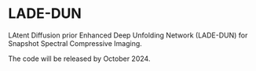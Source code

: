 # LADE-DUN
LAtent Diffusion prior Enhanced Deep Unfolding Network (LADE-DUN) for Snapshot Spectral Compressive Imaging.

The code will be released by October 2024.
